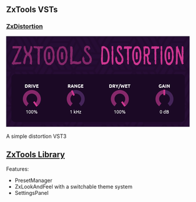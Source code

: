 ## ZxTools VSTs

### [ZxDistortion](https://github.com/zdhoward/ZxDistortion)
![ZxDistortion](https://github.com/zdhoward/ZxDistortion/blob/master/Screenshots/v1.png?raw=true)

A simple distortion VST3

## [ZxTools Library](https://github.com/zdhoward/ZxLibrary)
Features:
- PresetManager
- ZxLookAndFeel with a switchable theme system
- SettingsPanel
